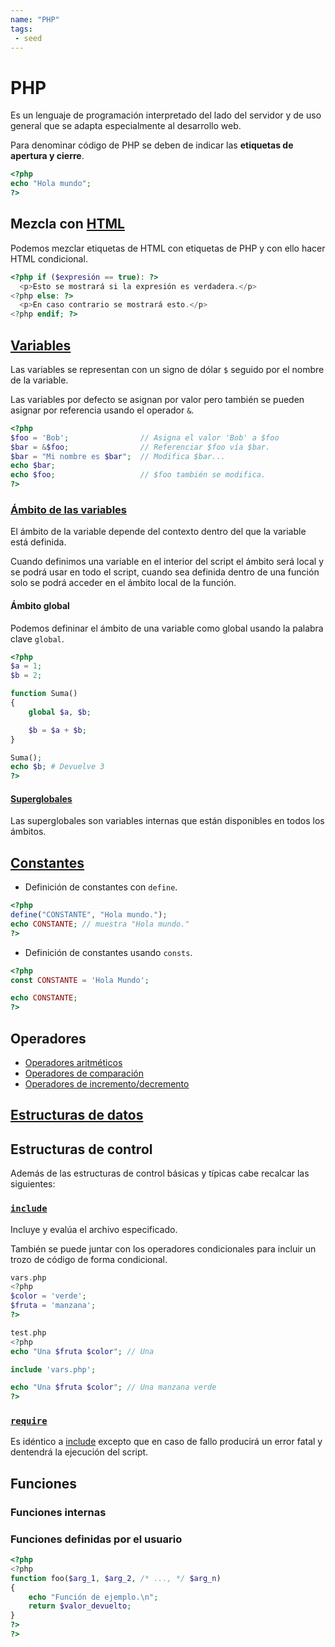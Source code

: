 ```yaml
---
name: "PHP"
tags:
 - seed
---
```


# PHP
Es un lenguaje de programación interpretado del lado del servidor y de uso general que se adapta especialmente al desarrollo web.

Para denominar código de PHP se deben de indicar las **etiquetas de apertura y cierre**.

```php
<?php
echo "Hola mundo";
?>
```

## Mezcla con [HTML](./HTML.md)
Podemos mezclar etiquetas de HTML con etiquetas de PHP y con ello hacer HTML condicional.

```php
<?php if ($expresión == true): ?>
  <p>Esto se mostrará si la expresión es verdadera.</p>
<?php else: ?>
  <p>En caso contrario se mostrará esto.</p>
<?php endif; ?>
```

## [Variables](https://www.php.net/manual/es/language.variables.basics.php)
Las variables se representan con un signo de dólar `$` seguido por el nombre de la variable.

Las variables por defecto se asignan por valor pero también se pueden asignar por referencia usando el operador `&`.

```php
<?php
$foo = 'Bob';                // Asigna el valor 'Bob' a $foo
$bar = &$foo;                // Referenciar $foo vía $bar.
$bar = "Mi nombre es $bar";  // Modifica $bar...
echo $bar;
echo $foo;                   // $foo también se modifica.
?>
```

### [Ámbito de las variables](https://www.php.net/manual/es/language.variables.scope.php)
El ámbito de la variable depende del contexto dentro del que la variable está definida.

Cuando definimos una variable en el interior del script el ámbito será local y se podrá usar en todo el script, cuando sea definida dentro de una función solo se podrá acceder en el ámbito local de la función.

#### Ámbito global
Podemos defininar el ámbito de una variable como global usando la palabra clave `global`.

```php
<?php
$a = 1;
$b = 2;

function Suma()
{
    global $a, $b;

    $b = $a + $b;
}

Suma();
echo $b; # Devuelve 3
?>
```

#### [Superglobales](https://www.php.net/manual/es/language.variables.superglobals.php)
Las superglobales son variables internas que están disponibles en todos los ámbitos.

## [Constantes](https://www.php.net/manual/es/language.constants.syntax.php)

* Definición de constantes con `define`.
```php
<?php
define("CONSTANTE", "Hola mundo.");
echo CONSTANTE; // muestra "Hola mundo."
?>
```

* Definición de constantes usando `consts`.
```php
<?php
const CONSTANTE = 'Hola Mundo';

echo CONSTANTE;
?>
```

## Operadores
* [Operadores aritméticos](https://www.php.net/manual/es/language.operators.arithmetic.php)
* [Operadores de comparación](https://www.php.net/manual/es/language.operators.comparison.php)
* [Operadores de incremento/decremento](https://www.php.net/manual/es/language.operators.increment.php)

## [Estructuras de datos](https://www.php.net/manual/es/language.types.php)

## Estructuras de control
Además de las estructuras de control básicas y típicas cabe recalcar las siguientes:

### [`include`](https://www.php.net/manual/es/function.include.php)
Incluye y evalúa el archivo especificado.

También se puede juntar con los operadores condicionales para incluir un trozo de código de forma condicional.

```php
vars.php
<?php
$color = 'verde';
$fruta = 'manzana';
?>

test.php
<?php
echo "Una $fruta $color"; // Una

include 'vars.php';

echo "Una $fruta $color"; // Una manzana verde
?>
```

### [`require`](https://www.php.net/manual/es/function.require.php)
Es idéntico a [include](#include) excepto que en caso de fallo producirá un error fatal y dentendrá la ejecución del script.

## Funciones

### Funciones internas

### Funciones definidas por el usuario
```php
<?php
<?php
function foo($arg_1, $arg_2, /* ..., */ $arg_n)
{
    echo "Función de ejemplo.\n";
    return $valor_devuelto;
}
?>
?>
```
